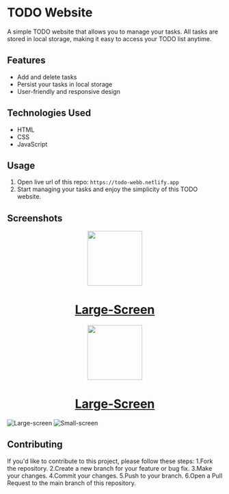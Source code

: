 # TODO Website

A simple TODO website that allows you to manage your tasks. All tasks are stored in local storage, making it easy to access your TODO list anytime.

## Features

- Add and delete tasks
- Persist your tasks in local storage
- User-friendly and responsive design

## Technologies Used

- HTML
- CSS
- JavaScript

## Usage

1. Open live url of this repo:
   ```https://todo-webb.netlify.app```
2. Start managing your tasks and enjoy the simplicity of this TODO website.

## Screenshots

<p align="center">
  <a href="https://todo-webb.netlify.app">
    <picture>
      <img src="https://github.com/inyCation/todo-web/blob/c8560f677b72888036fc0dd2265527f039d3712b/assets/large-screen.png" height="128">
    </picture>
    <h1 align="center">Large-Screen</h1>
  </a>
</p>
<p align="center">
  <a href="https://todo-webb.netlify.app">
    <picture>
      <img src="https://github.com/inyCation/todo-web/blob/fa0e0527ee6689dc2ec39ff669fae5f9fcfd07a5/assets/small-screen.png" height="128">
    </picture>
    <h1 align="center">Large-Screen</h1>
  </a>
</p>



![Large-screen]()
![Small-screen]()

## Contributing
If you'd like to contribute to this project, please follow these steps:
1.Fork the repository.
2.Create a new branch for your feature or bug fix.
3.Make your changes.
4.Commit your changes.
5.Push to your branch.
6.Open a Pull Request to the main branch of this repository.
